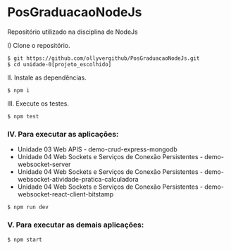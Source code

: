 # PosGraduacaoNodeJs
Repositório utilizado na disciplina de NodeJs

I) Clone o repositório.

```console
$ git https://github.com/ollyvergithub/PosGraduacaoNodeJs.git
$ cd unidade-0[projeto_escolhido]
```

II. Instale as dependências.

```console
$ npm i
```

III. Execute os testes.

```console
$ npm test
```

### IV. Para executar as aplicações:
* Unidade 03 Web APIS - demo-crud-express-mongodb
* Unidade 04 Web Sockets e Serviços de Conexão Persistentes - demo-websocket-server
* Unidade 04 Web Sockets e Serviços de Conexão Persistentes - demo-websocket-atividade-pratica-calculadora
* Unidade 04 Web Sockets e Serviços de Conexão Persistentes - demo-websocket-react-client-bitstamp

```console
$ npm run dev
```

### V. Para executar as demais aplicações:

```console
$ npm start
```